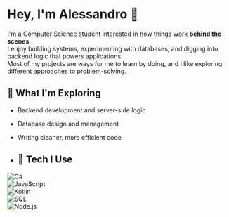 # Hey, I'm Alessandro 👋  

I'm a Computer Science student interested in how things work **behind the scenes**.  
I enjoy building systems, experimenting with databases, and digging into backend logic that powers applications.  
Most of my projects are ways for me to learn by doing, and I like exploring different approaches to problem-solving.

## 🌱 What I'm Exploring  
- Backend development and server-side logic  
- Database design and management  
- Writing cleaner, more efficient code
  
- ## 🔧 Tech I Use  
![C#](https://img.shields.io/badge/C%23-239120?style=for-the-badge&logo=c-sharp&logoColor=white)  
![JavaScript](https://img.shields.io/badge/JavaScript-F7DF1E?style=for-the-badge&logo=javascript&logoColor=black)  
![Kotlin](https://img.shields.io/badge/Kotlin-7F52FF?style=for-the-badge&logo=kotlin&logoColor=white)  
![SQL](https://img.shields.io/badge/SQL-4479A1?style=for-the-badge&logo=postgresql&logoColor=white)  
![Node.js](https://img.shields.io/badge/Node.js-339933?style=for-the-badge&logo=nodedotjs&logoColor=white)  
